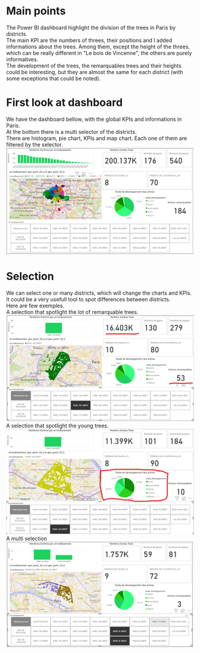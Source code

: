 # Main points
The Power BI dashboard highlight the division of the trees in Paris by districts.  
The main KPI are the numbers of threes, their positions and I added informations about the trees. Among them, except the height of the threes, which can be really different in "Le bois de Vincenne", the others are purely informatives.  
The development of the trees, the remarquables trees and their heights could be interesting, but they are almost the same for each district (with some exceptions that could be noted).  

# First look at dashboard
We have the dashboard bellow, with the global KPIs and informations in Paris.  
At the bottom there is a multi selector of the districts.  
There are histogram, pie chart, KPIs and map chart. Each one of them are filtered by the selector.
![dashboard_without_selection](screenshots/dashboard_wo_selection.png)

# Selection
We can select one or many districts, which will change the charts and KPIs. It could be a very usefull tool to spot differences between districts.  
Here are few exemples.  
A selection that spotlight the lot of remarquable trees.  
![dashboard with remarquable trees](screenshots/dashboard_remarquable.png)
A selection that spotlight the young trees.  
![dashboard_with_young_trees](screenshots/dashboard_selection_fourteen_district.png)
A multi selection
![dashboard_multi_selection](screenshots/dashboard_multi_selection.png)
